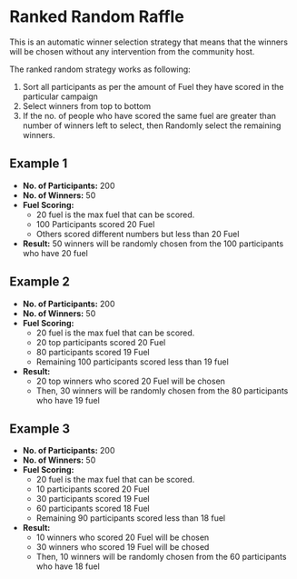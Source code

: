 # Ranked Random Raffle

This is an automatic winner selection strategy that means that the winners will be chosen without any intervention from the community host.

The ranked random strategy works as following:
1. Sort all participants as per the amount of Fuel they have scored in the particular campaign
2. Select winners from top to bottom
3. If the no. of people who have scored the same fuel are greater than number of winners left to select, then Randomly select the remaining winners.

## Example 1
- **No. of Participants:** 200 
- **No. of Winners:** 50
- **Fuel Scoring:** 
    - 20 fuel is the max fuel that can be scored.
    - 100 Participants scored 20 Fuel
    - Others scored different numbers but less than 20 Fuel
- **Result:** 50 winners will be randomly chosen from the 100 participants who have 20 fuel

## Example 2
- **No. of Participants:** 200
- **No. of Winners:** 50
- **Fuel Scoring:**
    - 20 fuel is the max fuel that can be scored.
    - 20 top participants scored 20 Fuel
    - 80 participants scored 19 Fuel
    - Remaining 100 participants scored less than 19 fuel
- **Result:** 
    - 20 top winners who scored 20 Fuel will be chosen
    - Then, 30 winners will be randomly chosen from the 80 participants who have 19 fuel

## Example 3
- **No. of Participants:** 200
- **No. of Winners:** 50
- **Fuel Scoring:**
    - 20 fuel is the max fuel that can be scored.
    - 10 participants scored 20 Fuel
    - 30 participants scored 19 Fuel
    - 60 participants scored 18 Fuel
    - Remaining 90 participants scored less than 18 fuel
- **Result:** 
    - 10 winners who scored 20 Fuel will be chosen
    - 30 winners who scored 19 Fuel will be chosed
    - Then, 10 winners will be randomly chosen from the 60 participants who have 18 fuel